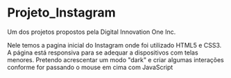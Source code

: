 # Projeto_Instagram

Um dos projetos propostos pela Digital Innovation One Inc.

Nele temos a pagina inicial do Instagram onde foi utilizado HTML5 e CSS3.
A página está responsiva para se adequar a dispositivos com telas menores. Pretendo acrescentar um modo "dark" e criar algumas interações conforme for passando o mouse em cima com JavaScript
